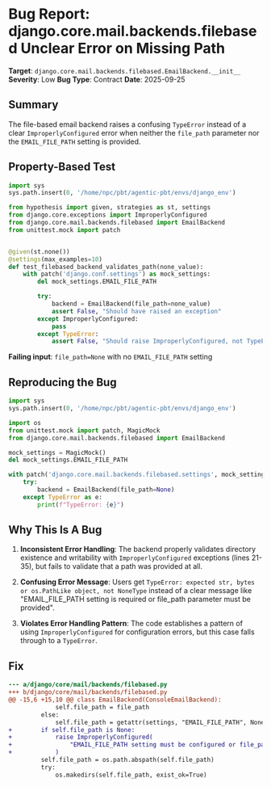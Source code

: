 # Bug Report: django.core.mail.backends.filebased Unclear Error on Missing Path

**Target**: `django.core.mail.backends.filebased.EmailBackend.__init__`
**Severity**: Low
**Bug Type**: Contract
**Date**: 2025-09-25

## Summary

The file-based email backend raises a confusing `TypeError` instead of a clear `ImproperlyConfigured` error when neither the `file_path` parameter nor the `EMAIL_FILE_PATH` setting is provided.

## Property-Based Test

```python
import sys
sys.path.insert(0, '/home/npc/pbt/agentic-pbt/envs/django_env')

from hypothesis import given, strategies as st, settings
from django.core.exceptions import ImproperlyConfigured
from django.core.mail.backends.filebased import EmailBackend
from unittest.mock import patch


@given(st.none())
@settings(max_examples=10)
def test_filebased_backend_validates_path(none_value):
    with patch('django.conf.settings') as mock_settings:
        del mock_settings.EMAIL_FILE_PATH

        try:
            backend = EmailBackend(file_path=none_value)
            assert False, "Should have raised an exception"
        except ImproperlyConfigured:
            pass
        except TypeError:
            assert False, "Should raise ImproperlyConfigured, not TypeError"
```

**Failing input**: `file_path=None` with no `EMAIL_FILE_PATH` setting

## Reproducing the Bug

```python
import sys
sys.path.insert(0, '/home/npc/pbt/agentic-pbt/envs/django_env')

import os
from unittest.mock import patch, MagicMock
from django.core.mail.backends.filebased import EmailBackend

mock_settings = MagicMock()
del mock_settings.EMAIL_FILE_PATH

with patch('django.core.mail.backends.filebased.settings', mock_settings):
    try:
        backend = EmailBackend(file_path=None)
    except TypeError as e:
        print(f"TypeError: {e}")
```

## Why This Is A Bug

1. **Inconsistent Error Handling**: The backend properly validates directory existence and writability with `ImproperlyConfigured` exceptions (lines 21-35), but fails to validate that a path was provided at all.

2. **Confusing Error Message**: Users get `TypeError: expected str, bytes or os.PathLike object, not NoneType` instead of a clear message like "EMAIL_FILE_PATH setting is required or file_path parameter must be provided".

3. **Violates Error Handling Pattern**: The code establishes a pattern of using `ImproperlyConfigured` for configuration errors, but this case falls through to a `TypeError`.

## Fix

```diff
--- a/django/core/mail/backends/filebased.py
+++ b/django/core/mail/backends/filebased.py
@@ -15,6 +15,10 @@ class EmailBackend(ConsoleEmailBackend):
             self.file_path = file_path
         else:
             self.file_path = getattr(settings, "EMAIL_FILE_PATH", None)
+        if self.file_path is None:
+            raise ImproperlyConfigured(
+                "EMAIL_FILE_PATH setting must be configured or file_path parameter must be provided."
+            )
         self.file_path = os.path.abspath(self.file_path)
         try:
             os.makedirs(self.file_path, exist_ok=True)
```